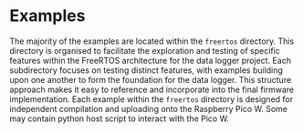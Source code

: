 # Examples
The majority of the examples are located within the `freertos` directory. This directory is organised to facilitate the exploration and testing of specific features within the FreeRTOS architecture for the data logger project. Each subdirectory focuses on testing distinct features, with examples building upon one another to form the foundation for the data logger. This structure approach makes it easy to reference and incorporate into the final firmware implementation.
Each example within the `freertos` directory is designed for independent compilation and uploading onto the Raspberry Pico W. Some may contain python host script to interact with the Pico W.